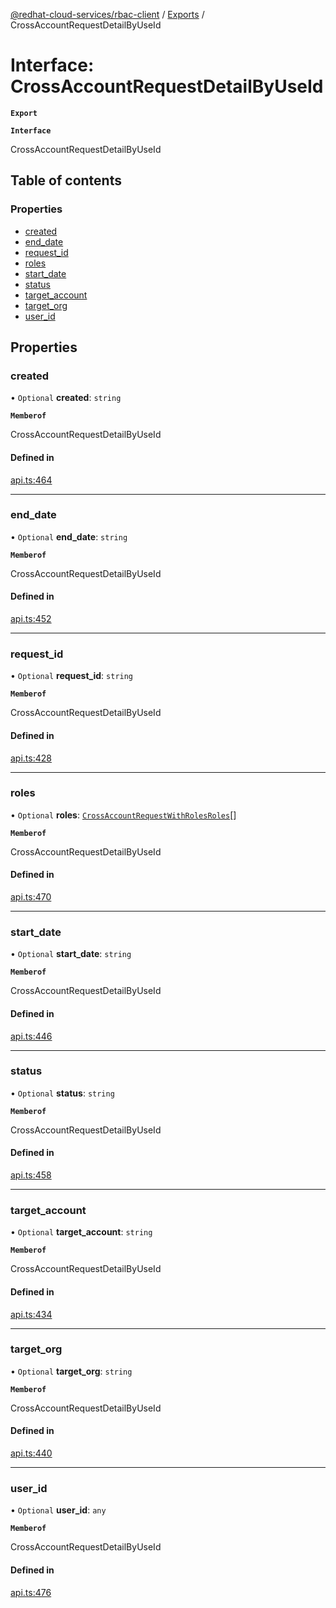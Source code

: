 [@redhat-cloud-services/rbac-client](../README.md) / [Exports](../modules.md) / CrossAccountRequestDetailByUseId

# Interface: CrossAccountRequestDetailByUseId

**`Export`**

**`Interface`**

CrossAccountRequestDetailByUseId

## Table of contents

### Properties

- [created](CrossAccountRequestDetailByUseId.md#created)
- [end\_date](CrossAccountRequestDetailByUseId.md#end_date)
- [request\_id](CrossAccountRequestDetailByUseId.md#request_id)
- [roles](CrossAccountRequestDetailByUseId.md#roles)
- [start\_date](CrossAccountRequestDetailByUseId.md#start_date)
- [status](CrossAccountRequestDetailByUseId.md#status)
- [target\_account](CrossAccountRequestDetailByUseId.md#target_account)
- [target\_org](CrossAccountRequestDetailByUseId.md#target_org)
- [user\_id](CrossAccountRequestDetailByUseId.md#user_id)

## Properties

### created

• `Optional` **created**: `string`

**`Memberof`**

CrossAccountRequestDetailByUseId

#### Defined in

[api.ts:464](https://github.com/RedHatInsights/javascript-clients/blob/master/packages/rbac/api.ts#L464)

___

### end\_date

• `Optional` **end\_date**: `string`

**`Memberof`**

CrossAccountRequestDetailByUseId

#### Defined in

[api.ts:452](https://github.com/RedHatInsights/javascript-clients/blob/master/packages/rbac/api.ts#L452)

___

### request\_id

• `Optional` **request\_id**: `string`

**`Memberof`**

CrossAccountRequestDetailByUseId

#### Defined in

[api.ts:428](https://github.com/RedHatInsights/javascript-clients/blob/master/packages/rbac/api.ts#L428)

___

### roles

• `Optional` **roles**: [`CrossAccountRequestWithRolesRoles`](CrossAccountRequestWithRolesRoles.md)[]

**`Memberof`**

CrossAccountRequestDetailByUseId

#### Defined in

[api.ts:470](https://github.com/RedHatInsights/javascript-clients/blob/master/packages/rbac/api.ts#L470)

___

### start\_date

• `Optional` **start\_date**: `string`

**`Memberof`**

CrossAccountRequestDetailByUseId

#### Defined in

[api.ts:446](https://github.com/RedHatInsights/javascript-clients/blob/master/packages/rbac/api.ts#L446)

___

### status

• `Optional` **status**: `string`

**`Memberof`**

CrossAccountRequestDetailByUseId

#### Defined in

[api.ts:458](https://github.com/RedHatInsights/javascript-clients/blob/master/packages/rbac/api.ts#L458)

___

### target\_account

• `Optional` **target\_account**: `string`

**`Memberof`**

CrossAccountRequestDetailByUseId

#### Defined in

[api.ts:434](https://github.com/RedHatInsights/javascript-clients/blob/master/packages/rbac/api.ts#L434)

___

### target\_org

• `Optional` **target\_org**: `string`

**`Memberof`**

CrossAccountRequestDetailByUseId

#### Defined in

[api.ts:440](https://github.com/RedHatInsights/javascript-clients/blob/master/packages/rbac/api.ts#L440)

___

### user\_id

• `Optional` **user\_id**: `any`

**`Memberof`**

CrossAccountRequestDetailByUseId

#### Defined in

[api.ts:476](https://github.com/RedHatInsights/javascript-clients/blob/master/packages/rbac/api.ts#L476)
